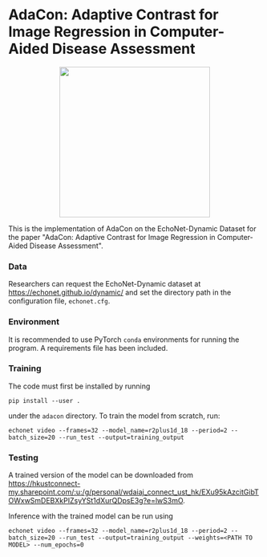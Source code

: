 # AdaCon: Adaptive Contrast for Image Regression in Computer-Aided Disease Assessment


<p align="center">
  <img src="" width="300">
</p>

This is the implementation of AdaCon on the EchoNet-Dynamic Dataset for the paper "AdaCon: Adaptive Contrast for Image Regression in Computer-Aided Disease Assessment".

### Data

Researchers can request the EchoNet-Dynamic dataset at https://echonet.github.io/dynamic/ and set the directory path in the configuration file, `echonet.cfg`.


### Environment

It is recommended to use PyTorch `conda` environments for running the program. A requirements file has been included. 

### Training

The code must first be installed by running 
    
    pip install --user .

under the `adacon` directory. To train the model from scratch, run:

```
echonet video --frames=32 --model_name=r2plus1d_18 --period=2 --batch_size=20 --run_test --output=training_output
```


### Testing

A trained version of the model can be downloaded from https://hkustconnect-my.sharepoint.com/:u:/g/personal/wdaiaj_connect_ust_hk/EXu95kAzcitGibTOWxwSmDEBXkPIZsyYSt1dXurQDpsE3g?e=lwS3mO. 

Inference with the trained model can be run using

```
echonet video --frames=32 --model_name=r2plus1d_18 --period=2 --batch_size=20 --run_test --output=training_output --weights=<PATH TO MODEL> --num_epochs=0
```